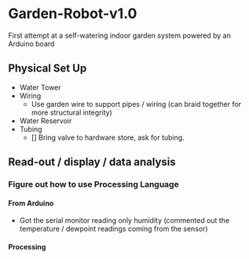 # Garden-Robot-v1.0
First attempt at a self-watering indoor garden system powered by an Arduino board

## Physical Set Up
- Water Tower
- Wiring
  - Use garden wire to support pipes / wiring (can braid together for more structural integrity)
- Water Reservoir
- Tubing
  - [] Bring valve to hardware store, ask for tubing.

## Read-out / display / data analysis
### Figure out how to use Processing Language
#### From Arduino
- Got the serial monitor reading only humidity (commented out the temperature / dewpoint readings coming from the sensor)
#### Processing
